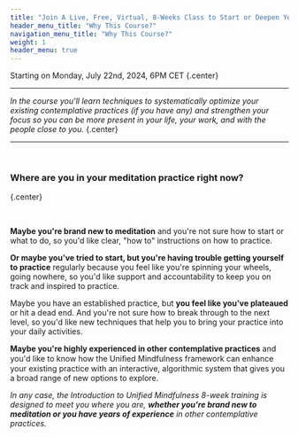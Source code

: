 ```yaml
---
title: "Join A Live, Free, Virtual, 8-Weeks Class to Start or Deepen Your Meditation Practice"
header_menu_title: "Why This Course?"
navigation_menu_title: "Why This Course?"
weight: 1
header_menu: true
---
```


Starting on Monday, July 22nd, 2024, 6PM CET
{.center}

--- 
_In the course you'll learn techniques to systematically optimize your existing contemplative practices (if you have any) and strengthen your focus so you can be more present in your life, your work, and with the people close to you._
{.center}

--- 

[//]: # (![Meditation]&#40;/images/where-in-meditation.jpg&#41; )

&nbsp;

### Where are you in your meditation practice right now?
{.center}

&nbsp;

**Maybe you're brand new to meditation** and you're not sure how to start or what to do, so  you'd like clear, "how to" instructions on how to practice.

**Or maybe you've tried to start, but you're having trouble getting yourself to practice** regularly because you feel like you're spinning your wheels, going nowhere, so you'd like support and accountability to keep you on track and inspired to practice.

Maybe you have an established practice, but **you feel like you've plateaued** or hit a dead end. And you're not sure how to break through to the next level, so you'd like new techniques that help you to bring your practice into your daily activities.

**Maybe you're highly experienced in other contemplative practices** and you'd like to know how the Uniﬁed Mindfulness framework can enhance your existing practice with an interactive, algorithmic system that gives you a broad range of new options to explore.

_In any case, the Introduction to Unified Mindfulness 8-week training is designed to meet you where you are, **whether you're brand new to meditation or you have years of experience** in other contemplative practices._


[//]: # (### &darr;)

[//]: # ({.center})

[//]: # ()
[//]: # ()
[//]: # (.&nbsp;)
[//]: # (---)

[//]: # (#### It doesn't matter if you're brand new to meditation or if you have years of experience in other contemplative practices:)
[//]: # ({.center})

[//]: # ([//]: # &#40;{.center}&#41;)



